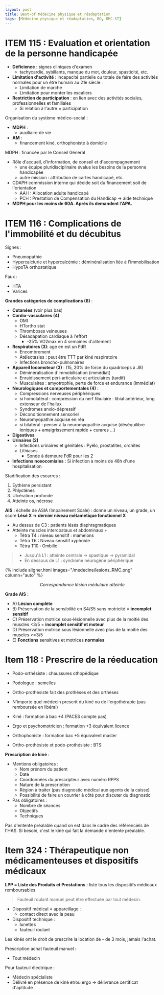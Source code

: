 ```yaml
---
layout: post
title: Best-of Médecine physique et réadaptation
tags: [Médecine physique et réadaptation, BO, RMC-ST]
---
```


# ITEM 115 : Evaluation et orientation de la personne handicapée

- **Déficience** : signes cliniques d'examen
  - tachycardie, sybillants, manque du mot, douleur, spasticité, etc.
- **Limitation d'activité** : incapacité partielle ou totale de faire des activités normales pour un être humain au 21e siècle :
  - Limitation de marche
  - Limitation pour monter les escaliers
- **Restriction de participation** : en lien avec des activités sociales, professionnelles et familiales
  - Si relation à l'autre = participation

Organisation du système médico-social :
- **MDPH** :
  - auxiliaire de vie
- **AM** :
  - financement kiné, orthophoniste à domicile

MDPH : financée par le Conseil Général
- Rôle d'accueil, d'information, de conseil et d'accompagnement
  - une équipe pluridisciplinaire évalue les besoins de la personne handicapée
  - autre mission : attribution de cartes handicapé, etc.
- CDAPH commission interne qui décide soit du financement soit de l'orientation
  - AAH : Allocation adulte handicapé
  - PCH : Prestation de Compensation du Handicap -> aide technique
- **MDPH pour les moins de 60A. Après ils demandent l'APA.**


# ITEM 116 : Complications de l'immobilité et du décubitus

Signes :
- Pneumopathie
- Hypercalciurie et hypercalcémie : déminéralisation liée à l'immobilisation
- HypoTA orthostatique

Faux :
- HTA
- Varices

**Grandes catégories de complications (8)** :
- **Cutanées** (voir plus bas)
- **Cardio-vasculaires (4)**
  - OMI
  - HTortho stat
  - Thromboses veineuses
  - Désadapation cardiaque à l'effort
    - -25% VO2max en 4 semaines d'alitement
- **Respiratoires (3)**: age en est un FdR
  - Encombrement
  - Atélectasies : peut être TTT par kiné respiratoire
  - Infections broncho-pulmonaires
- **Appareil locomoteur (3)** : (15, 20% de force du quadriceps à J8)
  - Déminéralisation d'immobilisation (immédiat)
  - Enraidissement péri-articulaire et articulaires (tardif)
  - Musculaires : amyotrophie, perte de force et endurance (immédiat)
- **Neurologiques et comportementales (4)** :
   - Compressions nerveuses périphériques
    - si homolatéral : compression du nerf fibulaire : tibial antérieur, long extenseur de l'hallux
   - Syndromes anxio-dépressif
   - Déconditionnement sensoriel
   - Neuromyopathie acquise en réa
    - si bilatéral : penser à la neuromyopathie acquise (déséquilibre ioniques + amaigrissement rapide + curares ...)
- **Digestives**
- **Urinaires (2)**
  - Infections urinaires et génitales : Pyélo, prostatites, orchites
  - Lithiases
    - Sonde à demeure FdR pour les 2
- **Infections nosocomiales** : Si infection à moins de 48h d'une hospitalisation

Stadification des escarres :
1. Eythème persistant
2. Phlyctènes
3. Ulcération profonde
4. Atteinte os, nécrose

**AIS** : échelle de ASIA (Impairement Scale) : donne un niveau, un grade, un score
**Lésé X -> dernier niveau métamétique fonctionnel X**
- Au dessus de C3 : patients lésés diaphragmatiques
- Atteinte muscles intercostaux et abdominaux +
  - Tétra T4 : niveau sensitif : mamelons
  - Tétra T6 : Niveau sensitif xyphoïde  
  - Tétra T10 : Ombilic

> - Jusqu'à L1 : atteinte centrale -> spastique -> pyramidal
> - En dessous de L1 : syndrome neurogène périphérique

{% include aligner.html images="/medecine/lesions_RMC.png" column="auto" %}
<p align="center">
  <em>Correspondance lésion médulaire atteinte</em>
</p>

**Grade AIS** :
- A) **Lésion complète**
- B) Préservation de la sensibilité en S4/S5 sans motricité = **incomplet sensitif**
- C) Préservation motrice sous-lésionnelle avec plus de la moitié des muscles <3/5 = **incomplet sensitif et moteur**
- D) Préservation motrice sous lésionnelle avec plus de la moitié des muscles >=3/5
- E) **Fonctions** sensitives et motrices **normales**

# Item 118 : Prescrire de la réeducation

- Podo-orthésiste : chaussures othopédique
- Podologue : semelles
- Ortho-prothésiste fait des prothèses et des orthèses

- N'importe quel médecin prescrit du kiné ou de l'ergothérapie (pas remboursée en libéral)

- Kiné : formation à bac +4 (PACES compte pas)
- Ergo et psychomotricien : formation +3 équivalent licence
- Orthophoniste : formation bac +5 équivalent master
- Ortho-prothésiste et podo-prothésiste : BTS

**Prescription de kiné** :
- Mentions obligatoires :
  - Nom prénom du patient
  - Date
  - Coordonnées du prescripteur avec numéro RPPS
  - Nature de la prescription
  - Région à traiter (pas diagnostic médical aux agents de la caisse)
  - Possibilité de faire un courrier à côté pour discuter du diagnostic
- Pas obligatoires :
  - Nombre de séances
  - Objectifs
  - Techniques

Pas d'entente préalable quand on est dans le cadre des référenciels de l'HAS. Si besoin, c'est le kiné qui fait la demande d'entente préalable.

# Item 324 : Thérapeutique non médicamenteuses et dispositifs médicaux

**LPP = Liste des Produits et Prestations** : liste tous les dispositifs médicaux remboursables

> Fauteuil roulant manuel peut être effectuée par tout médecin.

- Dispositif médical = appareillage :
  - contact direct avec la peau
- Dispositif technique :
  - lunettes
  - fauteuil roulant

Les kinés ont le droit de prescrire la location de - de 3 mois, jamais l'achat.


Prescription achat fauteuil manuel :
- Tout médecin

Pour fauteuil électrique :
- Médecin spécialiste
- Délivré en présence de kiné et/ou ergo -> délivrance certificat d'aptitude
